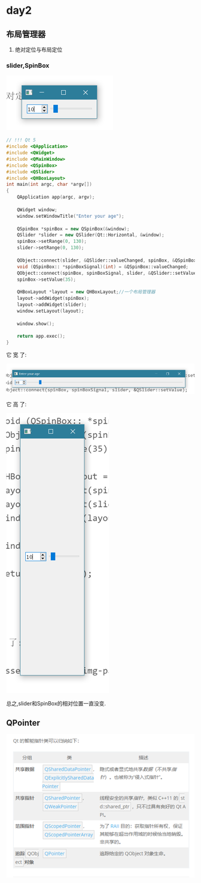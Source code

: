 # day2

## 布局管理器

1. 绝对定位与布局定位

### slider,SpinBox

![](assets/markdown-img-paste-20210720162559495.png)

```Cpp
// !!! Qt 5
#include <QApplication>
#include <QWidget>
#include <QMainWindow>
#include <QSpinBox>
#include <QSlider>
#include <QHBoxLayout>
int main(int argc, char *argv[])
{
    QApplication app(argc, argv);

    QWidget window;
    window.setWindowTitle("Enter your age");

    QSpinBox *spinBox = new QSpinBox(&window);
    QSlider *slider = new QSlider(Qt::Horizontal, &window);
    spinBox->setRange(0, 130);
    slider->setRange(0, 130);

    QObject::connect(slider, &QSlider::valueChanged, spinBox, &QSpinBox::setValue);
    void (QSpinBox:: *spinBoxSignal)(int) = &QSpinBox::valueChanged;
    QObject::connect(spinBox, spinBoxSignal, slider, &QSlider::setValue);
    spinBox->setValue(35);

    QHBoxLayout *layout = new QHBoxLayout;//一个布局管理器
    layout->addWidget(spinBox);
    layout->addWidget(slider);
    window.setLayout(layout);

    window.show();

    return app.exec();
}

```

它 宽 了:

![](assets/markdown-img-paste-20210720163058631.png)

它
高
了:


![](assets/markdown-img-paste-20210720163128764.png)

总之,slider和SpinBox的相对位置一直没变.

## QPointer


![](assets/markdown-img-paste-20210720164921406.png)
